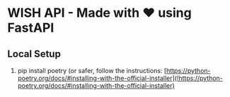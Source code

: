 # WISH API - Made with ❤️ using FastAPI

## Local Setup
1. pip install poetry (or safer, follow the instructions: [https://python-poetry.org/docs/#installing-with-the-official-installer](!https://python-poetry.org/docs/#installing-with-the-official-installer)
